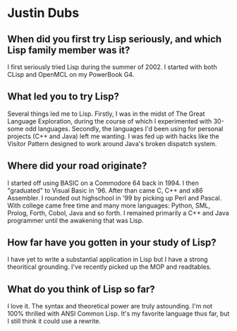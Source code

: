 # Justin Dubs

## When did you first try Lisp seriously, and which Lisp family member was it?

I first seriously tried Lisp during the summer of 2002.  I started
with both CLisp and OpenMCL on my PowerBook G4.

## What led you to try Lisp?

Several things led me to Lisp.  Firstly, I was in the midst of The
Great Language Exploration, during the course of which I experimented
with 30-some odd languages.  Secondly, the languages I'd been using
for personal projects (C++ and Java) left me wanting.  I was fed up
with hacks like the Visitor Pattern designed to work around Java's
broken dispatch system.

## Where did your road originate?

I started off using BASIC on a Commodore 64 back in 1994.  I then
"graduated" to Visual Basic in '96.  After than came C, C++ and x86
Assembler.  I rounded out highschool in '99 by picking up Perl and
Pascal.  With college came free time and many more languages: Python,
SML, Prolog, Forth, Cobol, Java and so forth.  I remained primarily a
C++ and Java programmer until the awakening that was Lisp.

## How far have you gotten in your study of Lisp?

I have yet to write a substantial application in Lisp but I have a
strong theoritical grounding.  I've recently picked up the MOP and
readtables.

## What do you think of Lisp so far?

I love it.  The syntax and theoretical power are truly astounding.
I'm not 100% thrilled with ANSI Common Lisp.  It's my favorite
language thus far, but I still think it could use a rewrite.
